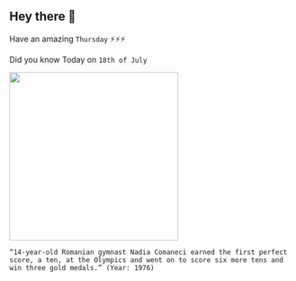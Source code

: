 ## Hey there 👋
Have an amazing `Thursday` ⚡⚡⚡

Did you know Today on `18th of July`
 
 [<img src="https://upload.wikimedia.org/wikipedia/commons/8/8a/Nadia_Com%C4%83neci_2016_stamp_of_Romania.jpg" width="300" />](https://en.wikipedia.org/wiki/Nadia_Com%C4%83neci) 
 ```
“14-year-old Romanian gymnast Nadia Comaneci earned the first perfect score, a ten, at the Olympics and went on to score six more tens and win three gold medals.” (Year: 1976)
```
